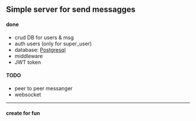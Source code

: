 ## Simple server for send messagges

#### done
+ crud DB for users & msg 
+ auth users (only for super_user)
+ database: [Postgresql](https://www.postgresql.org/)
+ middleware
+ JWT token

#### TODO
+ peer to peer messanger
+ websocket

---

#### create for fun

